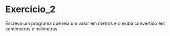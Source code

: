 # Exercicio_2

Escreva um programa que leia um valor em metros e  o exiba convertido em centímetros e milímetros  
